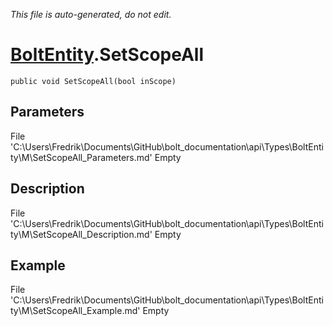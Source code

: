 *This file is auto-generated, do not edit.*

# [BoltEntity](Types/BoltEntity.md).SetScopeAll
`public void SetScopeAll(bool inScope)`
## Parameters
File 'C:\Users\Fredrik\Documents\GitHub\bolt_documentation\api\Types\BoltEntity\M\SetScopeAll_Parameters.md' Empty
## Description
File 'C:\Users\Fredrik\Documents\GitHub\bolt_documentation\api\Types\BoltEntity\M\SetScopeAll_Description.md' Empty
## Example
File 'C:\Users\Fredrik\Documents\GitHub\bolt_documentation\api\Types\BoltEntity\M\SetScopeAll_Example.md' Empty
